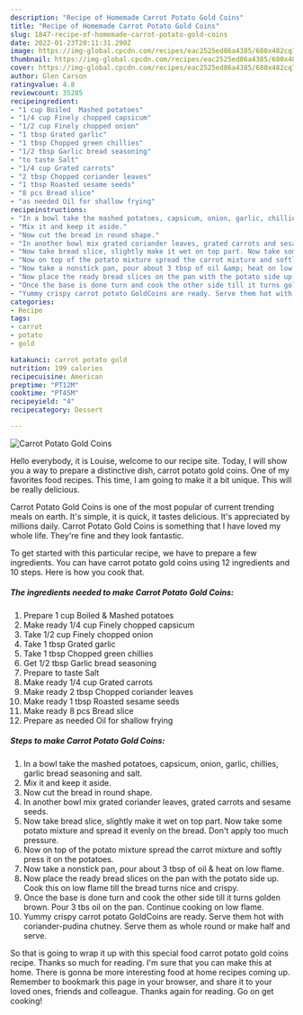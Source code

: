 ```yaml
---
description: "Recipe of Homemade Carrot Potato Gold Coins"
title: "Recipe of Homemade Carrot Potato Gold Coins"
slug: 1847-recipe-of-homemade-carrot-potato-gold-coins
date: 2022-01-23T20:11:31.290Z
image: https://img-global.cpcdn.com/recipes/eac2525ed86a4385/680x482cq70/carrot-potato-gold-coins-recipe-main-photo.jpg
thumbnail: https://img-global.cpcdn.com/recipes/eac2525ed86a4385/680x482cq70/carrot-potato-gold-coins-recipe-main-photo.jpg
cover: https://img-global.cpcdn.com/recipes/eac2525ed86a4385/680x482cq70/carrot-potato-gold-coins-recipe-main-photo.jpg
author: Glen Carson
ratingvalue: 4.8
reviewcount: 35285
recipeingredient:
- "1 cup Boiled  Mashed potatoes"
- "1/4 cup Finely chopped capsicum"
- "1/2 cup Finely chopped onion"
- "1 tbsp Grated garlic"
- "1 tbsp Chopped green chillies"
- "1/2 tbsp Garlic bread seasoning"
- "to taste Salt"
- "1/4 cup Grated carrots"
- "2 tbsp Chopped coriander leaves"
- "1 tbsp Roasted sesame seeds"
- "8 pcs Bread slice"
- "as needed Oil for shallow frying"
recipeinstructions:
- "In a bowl take the mashed potatoes, capsicum, onion, garlic, chillies, garlic bread seasoning and salt."
- "Mix it and keep it aside."
- "Now cut the bread in round shape."
- "In another bowl mix grated coriander leaves, grated carrots and sesame seeds."
- "Now take bread slice, slightly make it wet on top part. Now take some potato mixture and spread it evenly on the bread. Don&#39;t apply too much pressure."
- "Now on top of the potato mixture spread the carrot mixture and softly press it on the potatoes."
- "Now take a nonstick pan, pour about 3 tbsp of oil &amp; heat on low flame."
- "Now place the ready bread slices on the pan with the potato side up. Cook this on low flame till the bread turns nice and crispy."
- "Once the base is done turn and cook the other side till it turns golden brown. Pour 3 tbs oil on the pan. Continue cooking on low flame."
- "Yummy crispy carrot potato GoldCoins are ready. Serve them hot with coriander-pudina chutney. Serve them as whole round or make half and serve."
categories:
- Recipe
tags:
- carrot
- potato
- gold

katakunci: carrot potato gold 
nutrition: 199 calories
recipecuisine: American
preptime: "PT12M"
cooktime: "PT45M"
recipeyield: "4"
recipecategory: Dessert

---
```



![Carrot Potato Gold Coins](https://img-global.cpcdn.com/recipes/eac2525ed86a4385/680x482cq70/carrot-potato-gold-coins-recipe-main-photo.jpg)

Hello everybody, it is Louise, welcome to our recipe site. Today, I will show you a way to prepare a distinctive dish, carrot potato gold coins. One of my favorites food recipes. This time, I am going to make it a bit unique. This will be really delicious.

Carrot Potato Gold Coins is one of the most popular of current trending meals on earth. It's simple, it is quick, it tastes delicious. It's appreciated by millions daily. Carrot Potato Gold Coins is something that I have loved my whole life. They're fine and they look fantastic.




To get started with this particular recipe, we have to prepare a few ingredients. You can have carrot potato gold coins using 12 ingredients and 10 steps. Here is how you cook that.

<!--inarticleads1-->

##### The ingredients needed to make Carrot Potato Gold Coins:

1. Prepare 1 cup Boiled &amp; Mashed potatoes
1. Make ready 1/4 cup Finely chopped capsicum
1. Take 1/2 cup Finely chopped onion
1. Take 1 tbsp Grated garlic
1. Take 1 tbsp Chopped green chillies
1. Get 1/2 tbsp Garlic bread seasoning
1. Prepare to taste Salt
1. Make ready 1/4 cup Grated carrots
1. Make ready 2 tbsp Chopped coriander leaves
1. Make ready 1 tbsp Roasted sesame seeds
1. Make ready 8 pcs Bread slice
1. Prepare as needed Oil for shallow frying




<!--inarticleads2-->

##### Steps to make Carrot Potato Gold Coins:

1. In a bowl take the mashed potatoes, capsicum, onion, garlic, chillies, garlic bread seasoning and salt.
1. Mix it and keep it aside.
1. Now cut the bread in round shape.
1. In another bowl mix grated coriander leaves, grated carrots and sesame seeds.
1. Now take bread slice, slightly make it wet on top part. Now take some potato mixture and spread it evenly on the bread. Don&#39;t apply too much pressure.
1. Now on top of the potato mixture spread the carrot mixture and softly press it on the potatoes.
1. Now take a nonstick pan, pour about 3 tbsp of oil &amp; heat on low flame.
1. Now place the ready bread slices on the pan with the potato side up. Cook this on low flame till the bread turns nice and crispy.
1. Once the base is done turn and cook the other side till it turns golden brown. Pour 3 tbs oil on the pan. Continue cooking on low flame.
1. Yummy crispy carrot potato GoldCoins are ready. Serve them hot with coriander-pudina chutney. Serve them as whole round or make half and serve.




So that is going to wrap it up with this special food carrot potato gold coins recipe. Thanks so much for reading. I'm sure that you can make this at home. There is gonna be more interesting food at home recipes coming up. Remember to bookmark this page in your browser, and share it to your loved ones, friends and colleague. Thanks again for reading. Go on get cooking!
